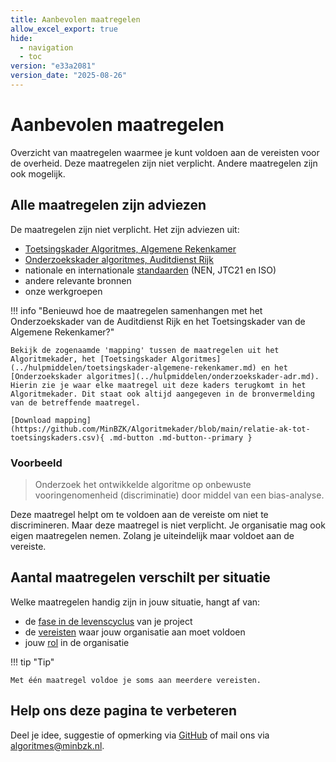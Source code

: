 ```yaml
---
title: Aanbevolen maatregelen
allow_excel_export: true
hide:
  - navigation
  - toc
version: "e33a2081"
version_date: "2025-08-26"
---
```


# Aanbevolen maatregelen
Overzicht van maatregelen waarmee je kunt voldoen aan de vereisten voor de overheid. Deze maatregelen zijn niet verplicht. Andere maatregelen zijn ook mogelijk.


<!-- list_maatregelen -->

## Alle maatregelen zijn adviezen
De maatregelen zijn niet verplicht. Het zijn adviezen uit:

- [Toetsingskader Algoritmes, Algemene Rekenkamer](../hulpmiddelen/toetsingskader-algemene-rekenkamer.md)
- [Onderzoekskader algoritmes, Auditdienst Rijk](../hulpmiddelen/onderzoekskader-adr.md)
- nationale en internationale [standaarden](../hulpmiddelen/standaarden.md) (NEN, JTC21 en ISO)
- andere relevante bronnen
- onze werkgroepen

!!! info "Benieuwd hoe de maatregelen samenhangen met het Onderzoekskader van de Auditdienst Rijk en het Toetsingskader van de Algemene Rekenkamer?"

    Bekijk de zogenaamde 'mapping' tussen de maatregelen uit het Algoritmekader, het [Toetsingskader Algoritmes](../hulpmiddelen/toetsingskader-algemene-rekenkamer.md) en het [Onderzoekskader algoritmes](../hulpmiddelen/onderzoekskader-adr.md). Hierin zie je waar elke maatregel uit deze kaders terugkomt in het Algoritmekader. Dit staat ook altijd aangegeven in de bronvermelding van de betreffende maatregel.

    [Download mapping](https://github.com/MinBZK/Algoritmekader/blob/main/relatie-ak-tot-toetsingskaders.csv){ .md-button .md-button--primary }

### Voorbeeld
> Onderzoek het ontwikkelde algoritme op onbewuste vooringenomenheid (discriminatie) door middel van een bias-analyse.

Deze maatregel helpt om te voldoen aan de vereiste om niet te discrimineren. Maar deze maatregel is niet verplicht. Je organisatie mag ook eigen maatregelen nemen. Zolang je uiteindelijk maar voldoet aan de vereiste.

## Aantal maatregelen verschilt per situatie
Welke maatregelen handig zijn in jouw situatie, hangt af van:

- de [fase in de levenscyclus](../../levenscyclus/over-de-levenscyclus.md) van je project
- de [vereisten](../vereisten/index.md) waar jouw organisatie aan moet voldoen
- jouw [rol](../../rollen/index.md) in de organisatie

!!! tip "Tip"

    Met één maatregel voldoe je soms aan meerdere vereisten.

## Help ons deze pagina te verbeteren
Deel je idee, suggestie of opmerking via [GitHub](https://github.com/MinBZK/Algoritmekader/edit/main/docs/voldoen-aan-wetten-en-regels/maatregelen/index.md) of mail ons via [algoritmes@minbzk.nl](mailto:algoritmes@minbzk.nl).

